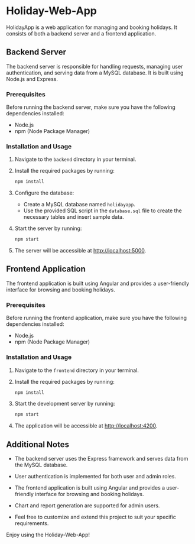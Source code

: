 


# Holiday-Web-App

HolidayApp is a web application for managing and booking holidays. 
It consists of both a backend server and a frontend application.

## Backend Server

The backend server is responsible for handling requests, managing user authentication, and serving data from a MySQL database. It is built using Node.js and Express.

### Prerequisites

Before running the backend server, make sure you have the following dependencies installed:

- Node.js
- npm (Node Package Manager)

### Installation and Usage

1. Navigate to the `backend` directory in your terminal.

2. Install the required packages by running:

   ```bash
   npm install
   ```

3. Configure the database:
   
   - Create a MySQL database named `holidayapp`.
   - Use the provided SQL script in the `database.sql` file to create the necessary tables and insert sample data.
   
4. Start the server by running:

   ```bash
   npm start
   ```

5. The server will be accessible at [http://localhost:5000](http://localhost:5000).

## Frontend Application

The frontend application is built using Angular and provides a user-friendly interface for browsing and booking holidays.

### Prerequisites

Before running the frontend application, make sure you have the following dependencies installed:

- Node.js
- npm (Node Package Manager)

### Installation and Usage

1. Navigate to the `frontend` directory in your terminal.

2. Install the required packages by running:

   ```bash
   npm install
   ```

3. Start the development server by running:

   ```bash
   npm start
   ```

4. The application will be accessible at [http://localhost:4200](http://localhost:4200).

## Additional Notes

- The backend server uses the Express framework and serves data from the MySQL database.

- User authentication is implemented for both user and admin roles.

- The frontend application is built using Angular and provides a user-friendly interface for browsing and booking holidays.

- Chart and report generation are supported for admin users.

- Feel free to customize and extend this project to suit your specific requirements.

Enjoy using the Holiday-Web-App!
```

